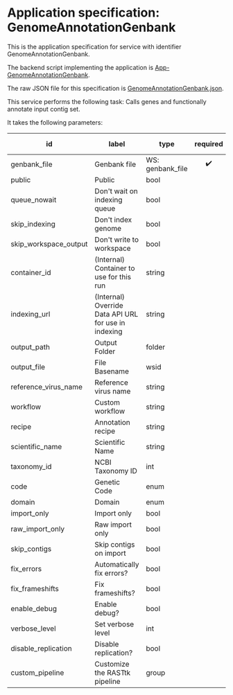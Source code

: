 
# Application specification: GenomeAnnotationGenbank

This is the application specification for service with identifier GenomeAnnotationGenbank.

The backend script implementing the application is [App-GenomeAnnotationGenbank](../service-scripts/App-GenomeAnnotationGenbank.pm).

The raw JSON file for this specification is [GenomeAnnotationGenbank.json](GenomeAnnotationGenbank.json).

This service performs the following task:   Calls genes and functionally annotate input contig set.

It takes the following parameters:

| id | label | type | required | default value |
| -- | ----- | ---- | :------: | ------------ |
| genbank_file | Genbank file | WS: genbank_file  | :heavy_check_mark: |  |
| public | Public | bool  |  | 0 |
| queue_nowait | Don't wait on indexing queue | bool  |  | 0 |
| skip_indexing | Don't index genome | bool  |  | 0 |
| skip_workspace_output | Don't write to workspace | bool  |  | 0 |
| container_id | (Internal) Container to use for this run | string  |  |  |
| indexing_url | (Internal) Override Data API URL for use in indexing | string  |  |  |
| output_path | Output Folder | folder  |  |  |
| output_file | File Basename | wsid  |  |  |
| reference_virus_name | Reference virus name | string  |  |  |
| workflow | Custom workflow | string  |  |  |
| recipe | Annotation recipe | string  |  |  |
| scientific_name | Scientific Name | string  |  |  |
| taxonomy_id | NCBI Taxonomy ID | int  |  |  |
| code | Genetic Code | enum  |  |  |
| domain | Domain | enum  |  | Bacteria |
| import_only | Import only | bool  |  |  |
| raw_import_only | Raw import only | bool  |  |  |
| skip_contigs | Skip contigs on import | bool  |  |  |
| fix_errors | Automatically fix errors? | bool  |  |  |
| fix_frameshifts | Fix frameshifts? | bool  |  |  |
| enable_debug | Enable debug? | bool  |  |  |
| verbose_level | Set verbose level | int  |  |  |
| disable_replication | Disable replication? | bool  |  |  |
| custom_pipeline | Customize the RASTtk pipeline | group  |  |  |

